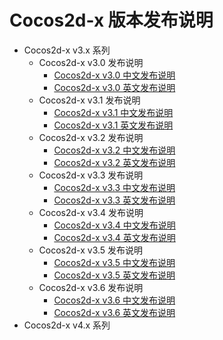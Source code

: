 Cocos2d-x 版本发布说明
=========================

* Cocos2d-x v3.x 系列
	* Cocos2d-x v3.0 发布说明
		* [Cocos2d-x v3.0 中文发布说明](cocos2d-x_v3.0_release_notes.md)
		* [Cocos2d-x v3.0 英文发布说明](cocos2d-x_v3.0_release_notes_en.md)
	* Cocos2d-x v3.1 发布说明
		* [Cocos2d-x v3.1 中文发布说明](cocos2d-x_v3.1_release_notes.md)
		* [Cocos2d-x v3.1 英文发布说明](cocos2d-x_v3.1_release_notes_en.md)
	* Cocos2d-x v3.2 发布说明
		* [Cocos2d-x v3.2 中文发布说明](cocos2d-x_v3.2_release_notes.md)
		* [Cocos2d-x v3.2 英文发布说明](cocos2d-x_v3.2_release_notes_en.md)
	* Cocos2d-x v3.3 发布说明
		* [Cocos2d-x v3.3 中文发布说明](cocos2d-x_v3.3_release_notes.md)
		* [Cocos2d-x v3.3 英文发布说明](cocos2d-x_v3.3_release_notes_en.md)
	* Cocos2d-x v3.4 发布说明
		* [Cocos2d-x v3.4 中文发布说明](cocos2d-x_v3.4_release_notes.md)
		* [Cocos2d-x v3.4 英文发布说明](cocos2d-x_v3.4_release_notes_en.md)
	* Cocos2d-x v3.5 发布说明
		* [Cocos2d-x v3.5 中文发布说明](cocos2d-x_v3.5_release_notes.md)
		* [Cocos2d-x v3.5 英文发布说明](cocos2d-x_v3.5_release_notes_en.md)
	* Cocos2d-x v3.6 发布说明
		* [Cocos2d-x v3.6 中文发布说明](cocos2d-x_v3.6_release_notes.md)
		* [Cocos2d-x v3.6 英文发布说明](cocos2d-x_v3.6_release_notes_en.md)
* Cocos2d-x v4.x 系列